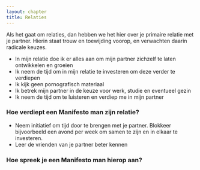 ```yaml
---
layout: chapter
title: Relaties
---
```


Als het gaat om relaties, dan hebben we het hier over je primaire relatie met je partner. Hierin staat trouw en toewijding voorop, en verwachten daarin radicale keuzes.

- In mijn relatie doe ik er alles aan om mijn partner zichzelf te laten ontwikkelen en groeien
- Ik neem de tijd om in mijn relatie te investeren om deze verder te verdiepen
- Ik kijk geen pornografisch materiaal
- Ik betrek mijn partner in de keuze voor werk, studie en eventueel gezin
- Ik neem de tijd om te luisteren en verdiep me in mijn partner

### Hoe verdiept een Manifesto man zijn relatie?

- Neem initiatief om tijd door te brengen met je partner. Blokkeer bijvoorbeeld een avond per week om samen te zijn en in elkaar te investeren.
- Leer de vrienden van je partner beter kennen

### Hoe spreek je een Manifesto man hierop aan?